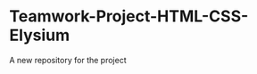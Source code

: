 Teamwork-Project-HTML-CSS-Elysium
=================================

A new repository for the project
